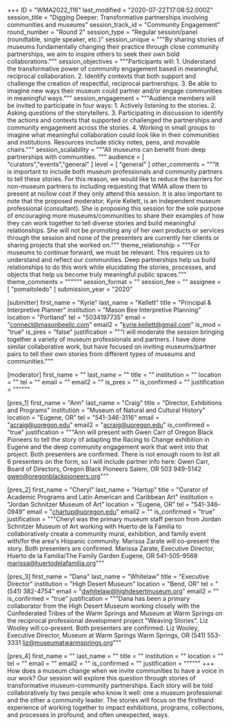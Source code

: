 +++
ID = "WMA2022_116"
last_modified = "2020-07-22T17:08:52.000Z"
session_title = "Digging Deeper: Transformative partnerships involving communities and museums"
session_track_id = "Community Engagement"
round_number = "Round 2"
session_type = "Regular session/panel (roundtable, single speaker, etc.)"
session_unique = """By sharing stories of museums fundamentally changing their practice through close community partnerships, we aim to inspire others to seek their own bold collaborations."""
session_objectives = """Participants will:  1. Understand the transformative power of community engagement based in meaningful, reciprocal collaboration. 2. Identify contexts that both support and challenge the creation of respectful, reciprocal partnerships.  3. Be able to imagine new ways their museum could partner and/or engage communities in meaningful ways."""
session_engagement = """Audience members will be invited to participate in four ways: 1. Actively listening to the stories. 2. Asking questions of the storytellers. 3. Participating in discussion to identify the actions and contexts that supported or challenged the partnerships and community engagement across the stories.  4. Working in small groups to imagine what meaningful collaboration could look like in their communities and institutions.  Resources include sticky notes, pens, and movable chairs."""
session_scalability = """All museums can benefit from deep partnerships with communities.
"""
audience = [ "curators","events","general" ]
level = [ "general" ]
other_comments = """It is important to include both museum professionals and community partners to tell these stories. For this reason, we would like to reduce the barriers for non-museum partners to including requesting that WMA allow them to present at no/low cost if they only attend this session.  It is also important to note that the proposed moderator, Kyrie Kellett, is an independent museum professional (consultant). She is proposing this session for the sole purpose of encouraging more museums/communities to share their examples of how they can work together to tell diverse stories and build meaningful relationships. She will not be promoting any of her own products or services through the session and none of the presenters are currently her clients or sharing projects that she worked on."""
theme_relationship = """For museums to continue forward, we must be relevant. This requires us to understand and reflect our communities. Deep partnerships help us build relationships to do this work while elucidating the stories, processes, and objects that help us become truly meaningful public spaces."""
theme_comments = """"""
session_format = ""
session_fee = ""
assignee = [ "pomaitoledo" ]
submission_year = "2020"

[submitter]
first_name = "Kyrie"
last_name = "Kellett"
title = "Principal & Interpretive Planner"
institution = "Mason Bee Interpretive Planning"
location = "Portland"
tel = "5034197735"
email = "connect@masonbeellc.com"
email2 = "kyrie.kellett@gmail.com"
is_mod = "true"
is_pres = "false"
justification = """I will moderate the session bringing together a variety of museum professionals and partners. I have done similar collaborative work, but have focused on inviting museums/partner pairs to tell their own stories from different types of museums and communities."""

[moderator]
first_name = ""
last_name = ""
title = ""
institution = ""
location = ""
tel = ""
email = ""
email2 = ""
is_pres = ""
is_confirmed = ""
justification = """"""

[pres_1]
first_name = "Ann"
last_name = "Craig"
title = "Director, Exhibitions and Programs"
institution = "Museum of Natural and Cultural History"
location = "Eugene, OR"
tel = "541-346-3116"
email = "acraig@uoregon.edu"
email2 = "acraig@uoregon.edu"
is_confirmed = "true"
justification = """Ann will present with Gwen Carr of Oregon Black Pioneers to tell the story of adapting the Racing to Change exhibition in Eugene and the deep community engagement work that went into that project.  Both presenters are confirmed. There is not enough room to list all 6 presenters on the form, so I will include partner info here:  Gwen Carr, Board of Directors, Oregon Black Pioneers Salem, OR 503 949-5142 gwen@oregonblackpioneers.org"""

[pres_2]
first_name = "Cheryl"
last_name = "Hartup"
title = "Curator of Academic Programs and Latin American and Caribbean Art"
institution = "Jordan Schnitzer Museum of Art"
location = "Eugene, OR"
tel = "541-346-0949"
email = "chartup@uoregon.edu"
email2 = ""
is_confirmed = "true"
justification = """Cheryl was the primary museum staff person from Jordan Schnitzer Museum of Art working with Huerto de la Familia to collaboratively create a community mural, exhibition, and family event with/for the area's Hispanic community. Marissa Zarate will co-present the story. Both presenters are confirmed. Marissa Zarate, Executive Director, Huerto de la Familia/The Family Garden Eugene, OR 541-505-9569 marissa@huertodelafamilia.org"""

[pres_3]
first_name = "Dana"
last_name = "Whitelaw"
title = "Executive Director"
institution = "High Desert Museum"
location = "Bend, OR"
tel = "(541) 382-4754"
email = "dwhitelaw@highdesertmuseum.org"
email2 = ""
is_confirmed = "true"
justification = """Dana has been a primary collaborator from the High Desert Museum working closely with the Confederated Tribes of the Warm Springs and Museum at Warm Springs on the reciprocal professional development project "Weaving Stories". Liz Wooley will co-present. Both presenters are confirmed. Liz Wooley, Executive Director, Museum at Warm Springs Warm Springs, OR (541) 553-3331 liz@museumatwarmsprings.org"""

[pres_4]
first_name = ""
last_name = ""
title = ""
institution = ""
location = ""
tel = ""
email = ""
email2 = ""
is_confirmed = ""
justification = """"""
+++
How does a museum change when we invite communities to have a voice in our work? Our session will explore this question through stories of transformative museum-community partnerships. Each story will be told collaboratively by two people who know it well: one a museum professional and the other a community leader. The stories will focus on the firsthand experience of working together to impact exhibitions, programs, collections, and processes in profound, and often unexpected, ways.
